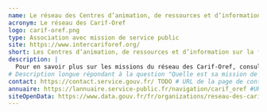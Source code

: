 ```yaml
---
name: Le réseau des Centres d’animation, de ressources et d’information sur la formation (Carif) et des Observatoires régionaux de l’emploi et de la formation (Oref)
acronym: Le réseau des Carif-Oref
logo: carif-oref.png
type: Association avec mission de service public
site: https://www.intercariforef.org/ 
short: Les Centres d’animation, de ressources et d’information sur la formation (Carif) et des Observatoires régionaux de l’emploi et de la formation (Oref) sont portés par l’État et les Régions et impliquent les partenaires sociaux. Ils sont principalement financés par l’État et les Conseils régionaux dans le cadre des Contrats de Plan.   # Description courte répondant à la question "Qu'est ce que le «fournisseur de données» ?"
description: |
  Pour en savoir plus sur les missions du réseau des Carif-Oref, consultez <External href="https://www.intercariforef.org/lassociation-intercariforef">le site</External>.
# Description longue répondant à la question "Quelle est sa mission de service public ?"
contact: https://contact.service.gouv.fr/ TODO # URL de la page de contact du fournisseur.
annuaire: https://lannuaire.service-public.fr/navigation/carif_oref #URL vers l'annuaire du service public
siteOpenData: https://www.data.gouv.fr/fr/organizations/reseau-des-carif-oref/ # URL du site dédié à l'OpenData du fournisseur de données, peut renvoyer vers le site data.gouv
---
```

